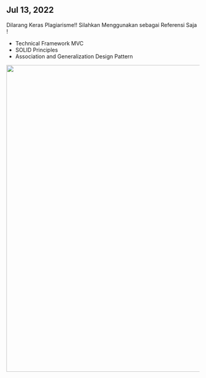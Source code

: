## Jul 13, 2022

Dilarang Keras Plagiarisme!! Silahkan Menggunakan sebagai Referensi Saja !

- Technical Framework MVC
- SOLID Principles
- Association and Generalization Design Pattern


<img src="https://github.com/RadBile2022/Java-Fundamental/blob/05-Payroll-System/screnshoot/ss_aplikasi.png" width="800" align="left">

